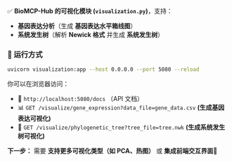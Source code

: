 ✅ **BioMCP-Hub 的可视化模块 (`visualization.py`)**，支持：
- **基因表达分析**（生成 **基因表达水平箱线图**）
- **系统发生树**（解析 **Newick 格式** 并生成 **系统发生树**）

### **🔹 运行方式**
```sh
uvicorn visualization:app --host 0.0.0.0 --port 5080 --reload
```
你可以在浏览器访问：
- 📜 `http://localhost:5080/docs` （API 文档）
- 📊 `GET /visualize/gene_expression?data_file=gene_data.csv` **(生成基因表达可视化)**
- 🌿 `GET /visualize/phylogenetic_tree?tree_file=tree.nwk` **(生成系统发生树可视化)**

**下一步：** 需要 **支持更多可视化类型（如 PCA、热图）** 或 **集成前端交互界面**🚀
